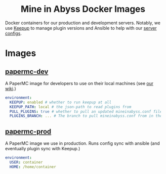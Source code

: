<div align="center">

# Mine in Abyss Docker Images
</div>

Docker containers for our production and development servers. Notably, we use [Keepup](https://github.com/MineInAbyss/Keepup/) to manage plugin versions and Ansible to help with our [server configs](https://github.com/MineInAbyss/server-config).

# Images

## [papermc-dev](https://github.com/MineInAbyss/Docker/pkgs/container/papermc_dev)

A PaperMC image for developers to use on their local machines (see [our wiki](https://wiki.mineinabyss.com/contributing/setup/server-setup/).)

```yaml
environment:
  KEEPUP: enabled # whether to run keepup at all
  KEEPUP_PATH: local # the json-path to read plugins from
  PULL_PLUGINS: true # whether to pull an updated mineinabyss.conf file
  PLUGINS_BRANCH: ... # The branch to pull mineinabyss.conf from in the server-config repo
```

## [papermc-prod](https://github.com/MineInAbyss/Docker/pkgs/container/papermc_prod)

A PaperMC image we use in production. Runs config sync with ansible (and eventually plugin sync with Keepup.)

```yaml
environment:
  USER: container
  HOME: /home/container
```

